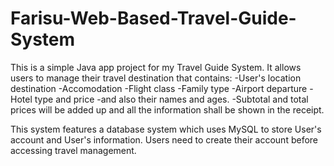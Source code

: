 # Farisu-Web-Based-Travel-Guide-System

This is a simple Java app project for my Travel Guide System. It allows users to manage their travel destination that contains:
-User's location destination
-Accomodation
-Flight class
-Family type
-Airport departure
-Hotel type and price 
-and also their names and ages. 
-Subtotal and total prices will be added up and all the information shall be shown in the receipt. 

This system features a database system which uses MySQL to store User's account and User's information. Users need to create their account before accessing travel management.
